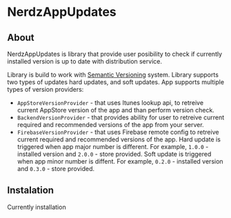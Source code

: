 # NerdzAppUpdates

## About
NerdzAppUpdates is library that provide user posibility to check if currently installed version is up to date with distribution service.

Library is build to work with [Semantic Versioning](https://semver.org/) system.
Library supports two types of updates hard updates, and soft updates. 
App supports multiple types of version providers:
  - `AppStoreVersionProvider` - that uses Itunes lookup api, to retreive current AppStore version of the app and than perform version check.
  - `BackendVersionProvider` - that provides ability for user to retreive current required and recommended versions of the app from your server.
  - `FirebaseVersionProvider` - that uses Firebase remote config to retreive current required and recommended versions of the app.
Hard update is triggered when app major number is different. For example, `1.0.0` - installed version and `2.0.0` - store provided.
Soft update is triggered when app minor number is diffent. For example, `0.2.0` - installed version and `0.3.0` - store provided.



## Instalation
Currently installation 
